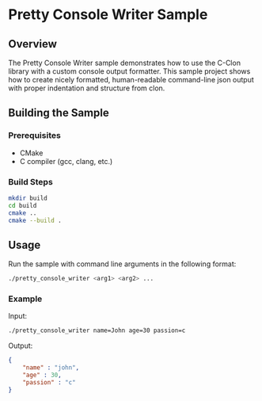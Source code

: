 # Pretty Console Writer Sample

## Overview

The Pretty Console Writer sample demonstrates how to use the C-Clon library with a custom console output formatter.
This sample project shows how to create nicely formatted, human-readable command-line json output with proper indentation and structure from clon.

## Building the Sample

### Prerequisites

- CMake
- C compiler (gcc, clang, etc.)

### Build Steps

```bash
mkdir build
cd build
cmake ..
cmake --build .
```

## Usage

Run the sample with command line arguments in the following format:

```bash
./pretty_console_writer <arg1> <arg2> ...
```

### Example

Input:
```bash
./pretty_console_writer name=John age=30 passion=c
```

Output:
```json
{
    "name" : "john",
    "age" : 30,
    "passion" : "c"
}
```
